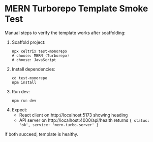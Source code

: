 # MERN Turborepo Template Smoke Test

Manual steps to verify the template works after scaffolding:

1. Scaffold project:
   ```
   npx celtrix test-monorepo
   # choose: MERN (Turborepo)
   # choose: JavaScript
   ```
2. Install dependencies:
   ```
   cd test-monorepo
   npm install
   ```
3. Run dev:
   ```
   npm run dev
   ```
4. Expect:
   - React client on http://localhost:5173 showing heading
   - API server on http://localhost:4000/api/health returns `{ status: 'ok', service: 'mern-turbo-server' }`

If both succeed, template is healthy.
